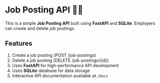 # Job Posting API 🏢🚀  

This is a simple **Job Posting API** built using **FastAPI** and **SQLite**. Employers can create and delete job postings.

##  Features  
1. Create a job posting (POST /job-postings)  
2. Delete a job posting (DELETE /job-postings/{id})  
3. Uses **FastAPI** for high-performance API development  
4. Uses **SQLite** database for data storage  
5. Interactive API documentation available at `/docs`  

